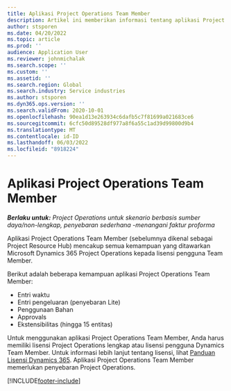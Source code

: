 ```yaml
---
title: Aplikasi Project Operations Team Member
description: Artikel ini memberikan informasi tentang aplikasi Project Operations Team Member di Microsoft Dynamics 365 Project Operations.
author: stsporen
ms.date: 04/20/2022
ms.topic: article
ms.prod: ''
audience: Application User
ms.reviewer: johnmichalak
ms.search.scope: ''
ms.custom: ''
ms.assetid: ''
ms.search.region: Global
ms.search.industry: Service industries
ms.author: stsporen
ms.dyn365.ops.version: ''
ms.search.validFrom: 2020-10-01
ms.openlocfilehash: 90ea1d13e263934c6dafb5c7f81699a021683ce6
ms.sourcegitcommit: 6cfc50d89528df977a8f6a55c1ad39d99800d9b4
ms.translationtype: MT
ms.contentlocale: id-ID
ms.lasthandoff: 06/03/2022
ms.locfileid: "8918224"
---
```

# <a name="project-operations-team-member-app"></a>Aplikasi Project Operations Team Member

_**Berlaku untuk:** Project Operations untuk skenario berbasis sumber daya/non-lengkap, penyebaran sederhana -menangani faktur proforma_

Aplikasi Project Operations Team Member (sebelumnya dikenal sebagai Project Resource Hub) mencakup semua kemampuan yang ditawarkan Microsoft Dynamics 365 Project Operations kepada lisensi pengguna Team Member.

Berikut adalah beberapa kemampuan aplikasi Project Operations Team Member:

- Entri waktu
- Entri pengeluaran (penyebaran Lite)
- Penggunaan Bahan
- Approvals
- Ekstensibilitas (hingga 15 entitas)

Untuk menggunakan aplikasi Project Operations Team Member, Anda harus memiliki lisensi Project Operations lengkap atau lisensi pengguna Dynamics Team Member. Untuk informasi lebih lanjut tentang lisensi, lihat [Panduan Lisensi Dynamics 365](https://go.microsoft.com/fwlink/?LinkId=866544&clcid=0x409). Aplikasi Project Operations Team Member memerlukan penyebaran Project Operations.

[!INCLUDE[footer-include](../includes/footer-banner.md)]
